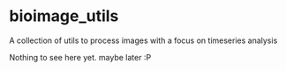 # bioimage_utils

A collection of utils to process images with a focus on timeseries analysis

Nothing to see here yet. maybe later :P
